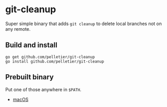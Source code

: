 # git-cleanup

Super simple binary that adds `git cleanup` to delete local branches not on any remote.

## Build and install

```
go get github.com/pelletier/git-cleanup
go install github.com/pelletier/git-cleanup
```

## Prebuilt binary

Put one of those anywhere in `$PATH`.

* [macOS](https://github.com/pelletier/git-cleanup/releases/download/0.1/macOS)
